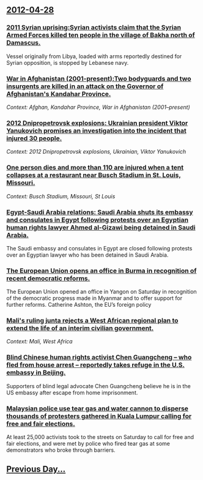 ## [2012-04-28](/news/2012/04/28/index.md)

### [2011 Syrian uprising:Syrian activists claim that the Syrian Armed Forces killed ten people in the village of Bakha north of Damascus. ](/news/2012/04/28/2011-syrian-uprising-psyrian-activists-claim-that-the-syrian-armed-forces-killed-ten-people-in-the-village-of-bakha-north-of-damascus.md)
Vessel originally from Libya, loaded with arms reportedly destined for Syrian opposition, is stopped by Lebanese navy.

### [War in Afghanistan (2001-present):Two bodyguards and two insurgents are killed in an attack on the Governor of Afghanistan's Kandahar Province. ](/news/2012/04/28/war-in-afghanistan-2001apresent-ptwo-bodyguards-and-two-insurgents-are-killed-in-an-attack-on-the-governor-of-afghanistan-s-kandahar-pro.md)
_Context: Afghan, Kandahar Province, War in Afghanistan (2001–present)_

### [2012 Dnipropetrovsk explosions: Ukrainian president Viktor Yanukovich promises an investigation into the incident that injured 30 people. ](/news/2012/04/28/2012-dnipropetrovsk-explosions-ukrainian-president-viktor-yanukovich-promises-an-investigation-into-the-incident-that-injured-30-people.md)
_Context: 2012 Dnipropetrovsk explosions, Ukrainian, Viktor Yanukovich_

### [One person dies and more than 110 are injured when a tent collapses at a restaurant near Busch Stadium in St. Louis, Missouri. ](/news/2012/04/28/one-person-dies-and-more-than-110-are-injured-when-a-tent-collapses-at-a-restaurant-near-busch-stadium-in-st-louis-missouri.md)
_Context: Busch Stadium, Missouri, St Louis_

### [Egypt-Saudi Arabia relations: Saudi Arabia shuts its embassy and consulates in Egypt following protests over an Egyptian human rights lawyer Ahmed al-Gizawi being detained in Saudi Arabia. ](/news/2012/04/28/egyptasaudi-arabia-relations-saudi-arabia-shuts-its-embassy-and-consulates-in-egypt-following-protests-over-an-egyptian-human-rights-lawy.md)
The Saudi embassy and consulates in Egypt are closed following protests over an Egyptian lawyer who has been detained in Saudi Arabia.

### [The European Union opens an office in Burma in recognition of recent democratic reforms. ](/news/2012/04/28/the-european-union-opens-an-office-in-burma-in-recognition-of-recent-democratic-reforms.md)
The European Union opened an office in Yangon on Saturday in recognition of the democratic progress made in Myanmar and to offer support for further reforms. Catherine Ashton, the EU’s foreign policy

### [Mali's ruling junta rejects a West African regional plan to extend the life of an interim civilian government. ](/news/2012/04/28/mali-s-ruling-junta-rejects-a-west-african-regional-plan-to-extend-the-life-of-an-interim-civilian-government.md)
_Context: Mali, West Africa_

### [Blind Chinese human rights activist Chen Guangcheng &ndash; who fled from house arrest &ndash; reportedly takes refuge in the U.S. embassy in Beijing. ](/news/2012/04/28/blind-chinese-human-rights-activist-chen-guangcheng-ndash-who-fled-from-house-arrest-ndash-reportedly-takes-refuge-in-the-u-s-embassy-i.md)
Supporters of blind legal advocate Chen Guangcheng believe he is in the US embassy after escape from home imprisonment.

### [Malaysian police use tear gas and water cannon to disperse thousands of protesters gathered in Kuala Lumpur calling for free and fair elections. ](/news/2012/04/28/malaysian-police-use-tear-gas-and-water-cannon-to-disperse-thousands-of-protesters-gathered-in-kuala-lumpur-calling-for-free-and-fair-electi.md)
At least 25,000 activists took to the streets on Saturday to call for free and fair elections, and were met by police who fired tear gas at some demonstrators who broke through barriers.

## [Previous Day...](/news/2012/04/27/index.md)

